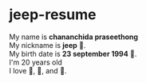 # jeep-resume
My name is **chananchida praseethong**  
My nickname is **jeep** :car:.  
My birth date is **23 september 1994** :cake:.  
I'm 20 years old  
I love :cake:, :tea:, and :dancer:.
